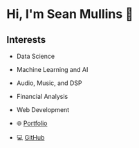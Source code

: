# Hi, I'm Sean Mullins 👋

## Interests

- Data Science
- Machine Learning and AI
- Audio, Music, and DSP
- Financial Analysis
- Web Development

- 🌐 [Portfolio](https://smullins.herokuapp.com/)
- 💻 [GitHub](https://github.com/smullins998)
